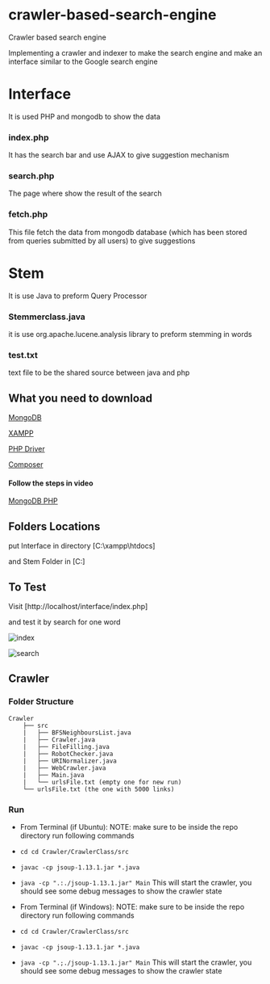 # crawler-based-search-engine
Crawler based search engine

Implementing a crawler and indexer to make the search engine and make an interface similar to the Google search engine

# Interface

It is used PHP and mongodb to show the data

### index.php

It has the search bar and use AJAX to give suggestion mechanism


### search.php

The page where show the result of the search 

### fetch.php

This file fetch the data from mongodb database (which has been stored from queries submitted by all users) to give suggestions 

# Stem

It is use Java to preform Query Processor

### Stemmerclass.java 

it is use org.apache.lucene.analysis library to preform stemming in words

### test.txt

text file to be the shared source between java and php

## What you need to download

[MongoDB](https://www.mongodb.com/try#community)

[XAMPP](https://www.apachefriends.org/download.html)

[PHP Driver](https://pecl.php.net/package/mongodb)

[Composer](https://getcomposer.org/download/)

#### Follow the steps in video

[MongoDB PHP](https://www.youtube.com/watch?v=9gEPiIoAHo8)



## Folders Locations
put Interface in directory [C:\xampp\htdocs]

and Stem Folder in [C:\]

## To Test

Visit [http://localhost/interface/index.php]

and test it by search for one word

![index](https://github.com/abeerhbadr/crawler-based-search-engine/blob/Interface/pic1.png?raw=true)

![search](https://github.com/abeerhbadr/crawler-based-search-engine/blob/Interface/pic2.png?raw=true)

## Crawler

### Folder Structure

```
Crawler 
    ├── src
    |   ├── BFSNeighboursList.java
    |   ├── Crawler.java
    |   ├── FileFilling.java
    |   ├── RobotChecker.java
    |   ├── URINormalizer.java
    |   ├── WebCrawler.java
    |   ├── Main.java
    |   └── urlsFile.txt (empty one for new run)
    └── urlsFile.txt (the one with 5000 links)
``` 
### Run
* From Terminal (if Ubuntu):
NOTE: make sure to be inside the repo directory
run following commands 
* `cd cd Crawler/CrawlerClass/src`
* `javac -cp jsoup-1.13.1.jar *.java`
* `java -cp ".:./jsoup-1.13.1.jar" Main`
This will start the crawler, you should see some debug messages to show the crawler state

* From Terminal (if Windows):
NOTE: make sure to be inside the repo directory
run following commands 
* `cd cd Crawler/CrawlerClass/src`
* `javac -cp jsoup-1.13.1.jar *.java`
* `java -cp ".;./jsoup-1.13.1.jar" Main`
This will start the crawler, you should see some debug messages to show the crawler state

